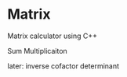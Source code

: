 # Matrix
Matrix calculator using C++

Sum
Multiplicaiton

later:
  inverse
  cofactor
  determinant
